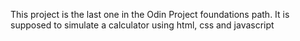 This project is the last one in the Odin Project foundations path. It is supposed to simulate a calculator using html, css and javascript
